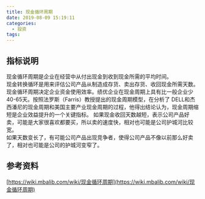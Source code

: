 ```yaml
---
title: 现金循环周期
date: 2019-08-09 15:19:11
categories:
  - 投资
tags:
---
```

## 指标说明
现金循环周期是企业在经营中从付出现金到收到现金所需的平均时间。  
现金转换循环是用来评估公司产品从制造成存货、卖出存货、收回现金所需天数。   
现金循环周期决定企业资金使用效率。绩优企业在现金周期上具有比一般企业少40-65天。按照法罗斯（Farris）教授提出的现金周期模型，在分析了 DELL和杰西潘尼的现金周期和美国主要产业现金周期的过程，他得出结论认为，现金周期缩短是企业效益提升的一个关键指标。
如果现金收回天数越短，表示公司产品好卖，可能是大家很喜欢都要买，所以卖的速度快，相对也可能是公司护城河比较宽。  
如果天数变长了，有可能公司产品出现竞争者，使得公司产品不像以前那么好卖了，相对也可能是公司的护城河变窄了。  

## 参考资料  
[https://wiki.mbalib.com/wiki/现金循环周期](https://wiki.mbalib.com/wiki/现金循环周期)
